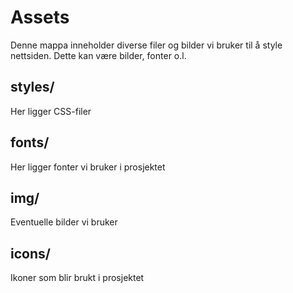 # Assets

Denne mappa inneholder diverse filer og bilder vi bruker til å style nettsiden. Dette kan være bilder, fonter o.l.

## styles/

Her ligger CSS-filer

## fonts/

Her ligger fonter vi bruker i prosjektet

## img/

Eventuelle bilder vi bruker

## icons/

Ikoner som blir brukt i prosjektet
